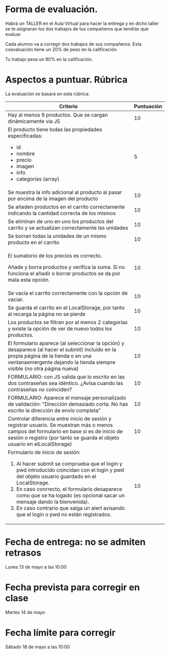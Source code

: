 # Forma de evaluación. 

Habrá un TALLER en el Aula Virtual para hacer la entrega y en dicho taller se te asignaran los dos trabajos de tus compañeros que tendrás que evaluar.

Cada alumno va a corregir dos trabajos de sus compañeros. Esta coevaluación tiene un 20% de peso en la calificación.

Tu trabajo pesa un 80% en la calificación.


# Aspectos a puntuar. Rúbrica

La evaluación se basará en esta rúbrica:

<table>
  <thead>
    <tr>
      <th>Criterio</th>
      <th>Puntuación</th>
    </tr>
  </thead>
  <tbody>
    <tr>
      <td>Hay al menos 9 productos. Que se cargan dinámicamente vía JS</td>
      <td>10</td>
    </tr>
    <tr>
      <td>El producto tiene todas las propiedades especificadas:
        <ul>
          <li>id</li>
          <li>nombre</li>
          <li>precio</li>
          <li>imagen</li>
          <li>info</li>
          <li>categorías (array)</li>
        </ul>
      <td>5</td>
    </tr>
    <tr>
      <td>Se muestra la info adicional al producto al pasar por encima de la imagen del producto</td>
      <td>10</td>
    </tr>
    <tr>
      <td>Se añaden productos en el carrito correctamente indicando la cantidad correcta de los mismos</td>
      <td>10</td>
    </tr>
    <tr>
      <td>Se eliminan de uno en uno los productos del carrito y se actualizan correctamente las unidades</td>
      <td>10</td>
    </tr>
    <tr>
      <td>Se borran todas la unidades de un mismo producto en el carrito</td>
      <td>10</td>
    </tr>
    <tr>
      <td><p>El sumatorio de los precios es correcto.</p><p>Añade y borra productos y verifica la suma. Si no funciona el añadir o borrar productos se da por mala esta opción.</p></td>
      <td>10</td>
    </tr>
    <tr>
      <td>Se vacía el carrito correctamente con la opción de vaciar.</td>
      <td>10</td>
    </tr>
    <tr>
      <td>Se guarda el carrito en el LocalStorage, por tanto al recarga la página no se pierde</td>
      <td>10</td>
    </tr>
    <tr>
      <td>Los productos se filtran por al menos 2 categorías y existe la opción de ver de nuevo todos los productos.</td>
      <td>10</td>
    </tr>
    <tr>
      <td>El formulario aparece (al seleccionar la opción) y desaparece (al hacer el submit) incluido en la propia página de la tienda o en una ventanaemergente dejando la tienda siempre visible (no otra página nueva)</td>
      <td>10</td>
    </tr>
    <tr>
      <td>FORMULARIO: con JS valida que lo escrito en las dos contraseñas sea idéntico. ¿Avisa cuando las contraseñas no coinciden?</td>
      <td>10</td>
    </tr>
    <tr>
      <td>FORMULARIO: Aparece el mensaje personalizado de validación: "Dirección demasiado corta. No has escrito la dirección de envío completa"</td>
      <td>10</td>
    </tr>
    <tr>
      <td>Controlar diferencia entre inicio de sesión y registrar usuario. Se muestran más o menos campos del formulario en base si es de inicio de sesión o registro (por tanto se guarda el objeto usuario en elLocalStorage)</td>
      <td>10</td>
    </tr>
    <tr>
      <td>Formulario de inicio de sesión:
          <ol>
            <li>Al hacer submit se comprueba que el login y pwd introducido coincidan con el login y pwd del objeto usuario guardado en el LocalStorage.</li>
            <li>En caso conrrecto, el formulario desaparece como que se ha logado (es opcional sacar un mensaje dando la bienvenida).</li>
            <li>En caso contrario que salga un alert avisando que el login o pwd no están registrados.</li>
      </td>
      <td>10</td>
    </tr>
    
  </tbody>
</table>

# Fecha de entrega: no se admiten retrasos
Lunes 13 de mayo a las 10:00

# Fecha prevista para corregir en clase
Martes 14 de mayo

# Fecha límite para corregir
Sábado 18 de mayo a las 10:00

